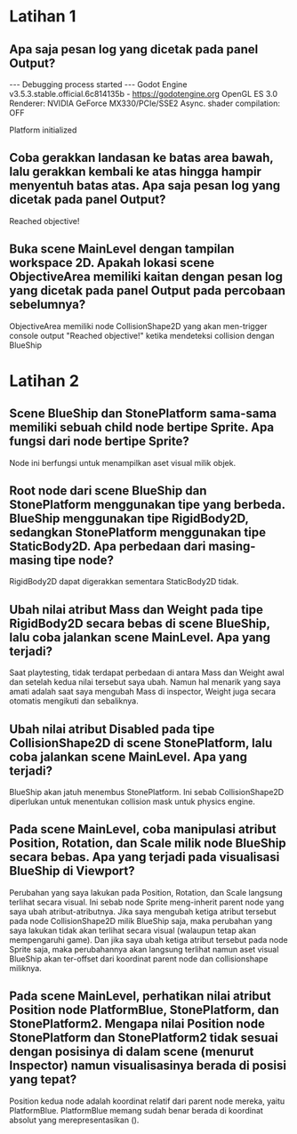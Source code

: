 # Latihan 1

## Apa saja pesan log yang dicetak pada panel Output?
--- Debugging process started ---
Godot Engine v3.5.3.stable.official.6c814135b - https://godotengine.org
OpenGL ES 3.0 Renderer: NVIDIA GeForce MX330/PCIe/SSE2
Async. shader compilation: OFF
 
Platform initialized

## Coba gerakkan landasan ke batas area bawah, lalu gerakkan kembali ke atas hingga hampir menyentuh batas atas. Apa saja pesan log yang dicetak pada panel Output?
Reached objective!

## Buka scene MainLevel dengan tampilan workspace 2D. Apakah lokasi scene ObjectiveArea memiliki kaitan dengan pesan log yang dicetak pada panel Output pada percobaan sebelumnya?
ObjectiveArea memiliki node CollisionShape2D yang akan men-trigger console output "Reached objective!" ketika mendeteksi collision dengan BlueShip

# Latihan 2

## Scene BlueShip dan StonePlatform sama-sama memiliki sebuah child node bertipe Sprite. Apa fungsi dari node bertipe Sprite?
Node ini berfungsi untuk menampilkan aset visual milik objek.

## Root node dari scene BlueShip dan StonePlatform menggunakan tipe yang berbeda. BlueShip menggunakan tipe RigidBody2D, sedangkan StonePlatform menggunakan tipe StaticBody2D. Apa perbedaan dari masing-masing tipe node?
RigidBody2D dapat digerakkan sementara StaticBody2D tidak.

## Ubah nilai atribut Mass dan Weight pada tipe RigidBody2D secara bebas di scene BlueShip, lalu coba jalankan scene MainLevel. Apa yang terjadi?
Saat playtesting, tidak terdapat perbedaan di antara Mass dan Weight awal dan setelah kedua nilai tersebut saya ubah. Namun hal menarik yang saya amati adalah saat saya mengubah Mass di inspector, Weight juga secara otomatis mengikuti dan sebaliknya.

## Ubah nilai atribut Disabled pada tipe CollisionShape2D di scene StonePlatform, lalu coba jalankan scene MainLevel. Apa yang terjadi?
BlueShip akan jatuh menembus StonePlatform. Ini sebab CollisionShape2D diperlukan untuk menentukan collision mask untuk physics engine.

## Pada scene MainLevel, coba manipulasi atribut Position, Rotation, dan Scale milik node BlueShip secara bebas. Apa yang terjadi pada visualisasi BlueShip di Viewport?
Perubahan yang saya lakukan pada Position, Rotation, dan Scale langsung terlihat secara visual. Ini sebab node Sprite meng-inherit parent node yang saya ubah atribut-atributnya. Jika saya mengubah ketiga atribut tersebut pada node CollisionShape2D milik BlueShip saja, maka perubahan yang saya lakukan tidak akan terlihat secara visual (walaupun tetap akan mempengaruhi game). Dan jika saya ubah ketiga atribut tersebut pada node Sprite saja, maka perubahannya akan langsung terlihat namun aset visual BlueShip akan ter-offset dari koordinat parent node dan collisionshape miliknya.

## Pada scene MainLevel, perhatikan nilai atribut Position node PlatformBlue, StonePlatform, dan StonePlatform2. Mengapa nilai Position node StonePlatform dan StonePlatform2 tidak sesuai dengan posisinya di dalam scene (menurut Inspector) namun visualisasinya berada di posisi yang tepat?
Position kedua node adalah koordinat relatif dari parent node mereka, yaitu PlatformBlue. PlatformBlue memang sudah benar berada di koordinat absolut yang merepresentasikan (). 
